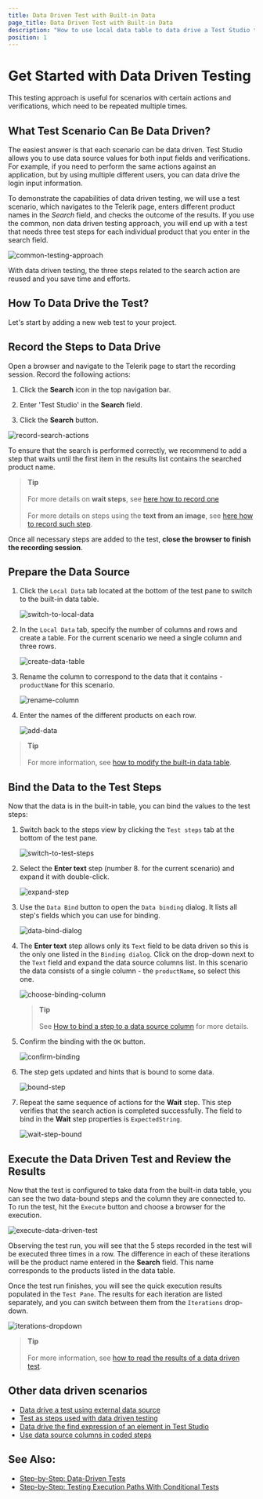 ```yaml
---
title: Data Driven Test with Built-in Data
page_title: Data Driven Test with Built-in Data
description: "How to use local data table to data drive a Test Studio test? Test Studio can use built-in data source for each test. Data drive/ Parameterize a test with Internal data source in Test Studio"
position: 1
---
```

# Get Started with Data Driven Testing

This testing approach is useful for scenarios with certain actions and verifications, which need to be repeated multiple times.

## <strong>What Test Scenario Can Be Data Driven?</strong>

The easiest answer is that each scenario can be data driven. Test Studio allows you to use data source values for both input fields and verifications. For example, if you need to perform the same actions against an application, but by using multiple different users, you can data drive the login input information.

To demonstrate the capabilities of data driven testing, we will use a test scenario, which navigates to the Telerik page, enters different product names in the _Search_ field, and checks the outcome of the results. If you use the common, non data driven testing approach, you will end up with a test that needs three test steps for each individual product that you enter in the search field.

![common-testing-approach](/img/automated-tests/data-drive-test/local-data-driven-test/common-testing-approach.png)

With data driven testing, the three steps related to the search action are reused and you save time and efforts.

## <strong>How To Data Drive the Test?</strong>

Let's start by adding a new web test to your project.

## Record the Steps to Data Drive

Open a browser and navigate to the Telerik page to start the recording session. Record the following actions:

1. Click the __Search__ icon in the top navigation bar.

1. Enter 'Test Studio' in the __Search__ field.

1. Click the __Search__ button.

![record-search-actions](/img/automated-tests/data-drive-test/local-data-driven-test/record-search-actions.png)

To ensure that the search is performed correctly, we recommend to add a step that waits until the first item in the results list contains the searched product name.

> __Tip__
><br>
><br>
> For more details on __wait steps__, see <a href="/features/recorder/advanced-recording-tools/element-steps/verifications/wait" target="_blank">here how to record one</a>
><br>
><br>
> For more details on steps using the __text from an image__, see <a href="/features/recorder/advanced-recording-tools/element-steps/verifications/text-from-image" target="_blank">here how to record such step</a>.

Once all necessary steps are added to the test, __close the browser to finish the recording session__.

## Prepare the Data Source

1. Click the `Local Data` tab located at the bottom of the test pane to switch to the built-in data table.

    ![switch-to-local-data](/img/automated-tests/data-drive-test/local-data-driven-test/switch-to-local-data.png)

1. In the `Local Data` tab, specify the number of columns and rows and create a table. For the current scenario we need a single column and three rows.

    ![create-data-table](/img/automated-tests/data-drive-test/local-data-driven-test/create-data-table.png)

1. Rename the column to correspond to the data that it contains - `productName` for this scenario.

    ![rename-column](/img/automated-tests/data-drive-test/local-data-driven-test/rename-column.png)

1. Enter the names of the different products on each row.

    ![add-data](/img/automated-tests/data-drive-test/local-data-driven-test/add-data.png)

> __Tip__
><br>
><br>
> For more information, see <a href="/features/data-driven-testing/manage-local-data" target="_blank">how to modify the built-in data table</a>.

## Bind the Data to the Test Steps

Now that the data is in the built-in table, you can bind the values to the test steps:

1. Switch back to the steps view by clicking the `Test steps` tab at the bottom of the test pane.

    ![switch-to-test-steps](/img/automated-tests/data-drive-test/local-data-driven-test/switch-to-test-steps.png)

1. Select the __Enter text__ step (number 8. for the current scenario) and expand it with double-click. 

    ![expand-step](/img/automated-tests/data-drive-test/local-data-driven-test/expand-step.png)

1. Use the `Data Bind` button to open the `Data binding` dialog. It lists all step's fields which you can use for binding. 

    ![data-bind-dialog](/img/automated-tests/data-drive-test/local-data-driven-test/data-bind-dialog.png)

1. The __Enter text__ step allows only its `Text` field to be data driven so this is the only one listed in the `Binding dialog`. Click on the drop-down next to the  `Text` field and expand the data source columns list. In this scenario the data consists of a single column - the `productName`, so select this one.

    ![choose-binding-column](/img/automated-tests/data-drive-test/local-data-driven-test/choose-binding-column.png)

    > __Tip__
    ><br>
    ><br>
    > See <a href="/features/data-driven-testing/attach-columns-input-values" target="_blank">How to bind a step to a data source column</a> for more details.

1. Confirm the binding with the `OK` button. 

    ![confirm-binding](/img/automated-tests/data-drive-test/local-data-driven-test/confirm-binding.png)

1. The step gets updated and hints that is bound to some data. 

    ![bound-step](/img/automated-tests/data-drive-test/local-data-driven-test/bound-step.png)

1. Repeat the same sequence of actions for the __Wait__ step. This step verifies that the search action is completed successfully. The field to bind in the __Wait__ step properties is `ExpectedString`.

    ![wait-step-bound](/img/automated-tests/data-drive-test/local-data-driven-test/wait-step-bound.png)

## Execute the Data Driven Test and Review the Results

Now that the test is configured to take data from the built-in data table, you can see the two data-bound steps and the column they are connected to. To run the test, hit the `Execute` button and choose a browser for the execution.

![execute-data-driven-test](/img/automated-tests/data-drive-test/local-data-driven-test/execute-data-driven-test.png)

Observing the test run, you will see that the 5 steps recorded in the test will be executed three times in a row. The difference in each of these iterations will be the product name entered in the __Search__ field. This name corresponds to the products listed in the data table.

Once the test run finishes, you will see the quick execution results populated in the `Test Pane`. The results for each iteration are listed separately, and you can switch between them from the `Iterations` drop-down.

![iterations-dropdown](/img/automated-tests/data-drive-test/local-data-driven-test/iterations-dropdown.png)

> __Tip__
><br>
><br>
> For more information, see <a href="/automated-tests/data-drive-test/ddt-results#summary-results" target="_blank">how to read the results of a data driven test</a>.

## Other data driven scenarios

- <a href="/automated-tests/data-drive-test/external-data-driven-test" target="_blank">Data drive a test using external data source</a>
- <a href="/automated-tests/data-drive-test/multi-level-tests" target="_blank">Test as steps used with data driven testing</a>
- <a href="/automated-tests/elements/find-element#data-driven-find-expression" target="_blank">Data drive the find expression of an element in Test Studio</a>
- <a href="/automated-tests/data-drive-test/data-binding-in-code" target="_blank">Use data source columns in coded steps</a>

## See Also:

* <a href="https://www.telerik.com/blogs/test-studio-step-by-step-data-driven-tests" target="_blank">Step-by-Step: Data-Driven Tests</a>
* <a href="https://www.telerik.com/blogs/test-studio-step-by-step-testing-execution-paths-conditional-tests" target="_blank">Step-by-Step: Testing Execution Paths With Conditional Tests</a>
